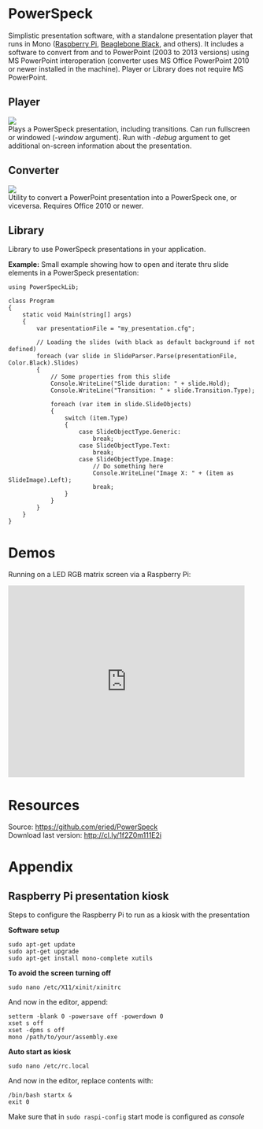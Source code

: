 PowerSpeck
==========

Simplistic presentation software, with a standalone presentation player that runs in Mono ([Raspberry Pi](http://www.raspberrypi.org/), [Beaglebone Black](http://beagleboard.org/Products/BeagleBone+Black), and others). It includes a software to convert from and to PowerPoint (2003 to 2013 versions) using MS PowerPoint interoperation (converter uses MS Office PowerPoint 2010 or newer installed in the machine). Player or Library does not require MS PowerPoint.


Player
---------
<img src=http://content.screencast.com/users/erwinried/folders/Snagit/media/8a13032f-d33e-4e05-8e73-400871b79752/07.23.2014-19.45.png /><br>
Plays a PowerSpeck presentation, including transitions. Can run fullscreen or windowed (_-window_ argument). Run with _-debug_ argument to get additional on-screen information about the presentation.

Converter
---------
<img src=http://content.screencast.com/users/erwinried/folders/Snagit/media/40cd10f4-b42b-4272-8e43-8cd072b23356/07.23.2014-19.42.png /><br>
Utility to convert a PowerPoint presentation into a PowerSpeck one, or viceversa. Requires Office 2010 or newer.

Library
--------
Library to use PowerSpeck presentations in your application.

__Example:__
Small example showing how to open and iterate thru slide elements in a PowerSpeck presentation:

    using PowerSpeckLib;

    class Program
    {
        static void Main(string[] args)
        {
            var presentationFile = "my_presentation.cfg";

            // Loading the slides (with black as default background if not defined)
            foreach (var slide in SlideParser.Parse(presentationFile, Color.Black).Slides)
            {
                // Some properties from this slide
                Console.WriteLine("Slide duration: " + slide.Hold);
                Console.WriteLine("Transition: " + slide.Transition.Type);

                foreach (var item in slide.SlideObjects)
                {
                    switch (item.Type)
                    {
                        case SlideObjectType.Generic:
                            break;
                        case SlideObjectType.Text:
                            break;
                        case SlideObjectType.Image:
                            // Do something here
                            Console.WriteLine("Image X: " + (item as SlideImage).Left);
                            break;
                    }
                }
            }
        }
    }

Demos
==========
Running on a LED RGB matrix screen via a Raspberry Pi:
<iframe title="YouTube video player" width="480" height="390" src="https://www.youtube.com/watch?v=IFDBD_Ty9lo" frameborder="0" allowfullscreen></iframe>
     

Resources
==========
Source: https://github.com/eried/PowerSpeck <br>
Download last version: http://cl.ly/1f2Z0m111E2i
     

Appendix
==========
    
Raspberry Pi presentation kiosk
------------
Steps to configure the Raspberry Pi to run as a kiosk with the presentation

__Software setup__

    sudo apt-get update
    sudo apt-get upgrade
    sudo apt-get install mono-complete xutils
  
__To avoid the screen turning off__

    sudo nano /etc/X11/xinit/xinitrc
  
And now in the editor, append:

    setterm -blank 0 -powersave off -powerdown 0
    xset s off
    xset -dpms s off
    mono /path/to/your/assembly.exe
  
__Auto start as kiosk__

    sudo nano /etc/rc.local
  
And now in the editor, replace contents with:

    /bin/bash startx &
    exit 0
  
Make sure that in <code>sudo raspi-config</code> start mode is configured as _console_
